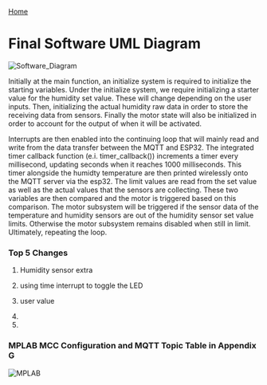 [Home](/index.md)

# **Final Software UML Diagram**

![Software_Diagram](https://github.com/Team-309-Hydro-Pro/EGR314-Spring2024-Team309.github.io/assets/84349229/1e965695-f002-4723-ada9-f6fbf64a2fa5)

Initially at the main function, an initialize system is required to initialize the starting variables.  Under the initialize system, we require initializing a starter value for the humidity set value. These will change depending on the user inputs. Then, initializing the actual humidity raw data in order to store the receiving data from sensors. Finally the motor state will also be initialized in order to account for the output of when it will be activated.

Interrupts are then enabled into the continuing loop that will mainly read and write from the data transfer between the MQTT and ESP32. The integrated timer callback function (e.i. timer_callback()) increments a timer every millisecond, updating seconds when it reaches 1000 milliseconds. This timer alongside the humidty temperature are then printed wirelessly onto the MQTT server via the esp32. The limit values are read from the set value as well as the actual values that the sensors are collecting. These two variables are then compared and the motor is triggered based on this comparison. The motor subsystem will be triggered if the sensor data of the temperature and humidity sensors are out of the humidity sensor set value limits. Otherwise the motor subsystem remains disabled when still in limit. Ultimately, repeating the loop. 

### Top 5 Changes
1. Humidity sensor extra

2. using time interrupt to toggle the LED

3. user value

4.

5.

### MPLAB MCC Configuration and MQTT Topic Table in Appendix G
![MPLAB](https://github.com/Team-309-Hydro-Pro/EGR314-Spring2024-Team309.github.io/assets/84349229/8f0a2f9f-d8e1-4d4a-bcef-02cc3a6d5524)

